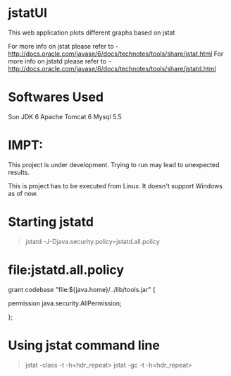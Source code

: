 jstatUI
=======

This web application plots different graphs based on jstat

For more info on jstat please refer to - http://docs.oracle.com/javase/6/docs/technotes/tools/share/jstat.html
For more info on jstatd please refer to - http://docs.oracle.com/javase/6/docs/technotes/tools/share/jstatd.html

Softwares Used
==============

Sun JDK 6
Apache Tomcat 6
Mysql 5.5


IMPT:
=====

This project is under development. Trying to run may lead to unexpected results.

This is project has to be executed from Linux. It doesn't support Windows as of now.

Starting jstatd
================

> jstatd -J-Djava.security.policy=jstatd.all.policy

file:jstatd.all.policy
=======================
grant codebase "file:${java.home}/../lib/tools.jar" {

   permission java.security.AllPermission;

};


Using jstat command line
=======================

> jstat -class -t -h<hdr_repeat> <pid> <interval> <sample>
> jstat -gc -t -h<hdr_repeat> <pid> <interval> <sample> 